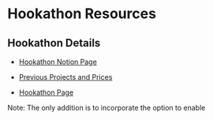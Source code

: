 Hookathon Resources
=====================

Hookathon Details
----------------

* [Hookathon Notion Page](https://bouncy-print-988.notion.site/hookathon)
  
* [Previous Projects and Prices](https://bouncy-print-988.notion.site/UHI-Hook-Directory-ac153130871b49a2b1274906580e7869)
* [Hookathon Page](https://app.uniswap.org/positions/create/v4)

Note: The only addition is to incorporate the option to enable
